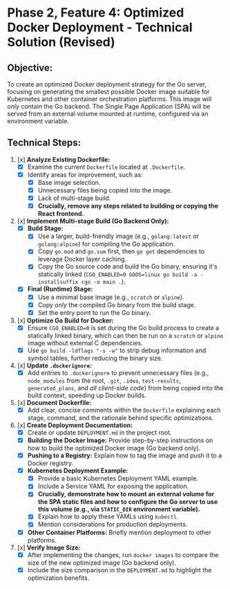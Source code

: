 # Phase 2, Feature 4: Optimized Docker Deployment - Technical Solution (Revised)

## Objective:
To create an optimized Docker deployment strategy for the Go server, focusing on generating the smallest possible Docker image suitable for Kubernetes and other container orchestration platforms. This image will *only* contain the Go backend. The Single Page Application (SPA) will be served from an external volume mounted at runtime, configured via an environment variable.

## Technical Steps:

1.  [x] **Analyze Existing Dockerfile:**
    *   [x] Examine the current `Dockerfile` located at `.Dockerfile`.
    *   [x] Identify areas for improvement, such as:
        *   [x] Base image selection.
        *   [x] Unnecessary files being copied into the image.
        *   [x] Lack of multi-stage build.
        *   [x] **Crucially, remove any steps related to building or copying the React frontend.**

2.  [x] **Implement Multi-stage Build (Go Backend Only):**
    *   [x] **Build Stage:**
        *   [x] Use a larger, build-friendly image (e.g., `golang:latest` or `golang:alpine`) for compiling the Go application.
        *   [x] Copy `go.mod` and `go.sum` first, then `go get` dependencies to leverage Docker layer caching.
        *   [x] Copy the Go source code and build the Go binary, ensuring it's statically linked (`CGO_ENABLED=0 GOOS=linux go build -a -installsuffix cgo -o main .`).
    *   [x] **Final (Runtime) Stage:**
        *   [x] Use a minimal base image (e.g., `scratch` or `alpine`).
        *   [x] Copy *only* the compiled Go binary from the build stage.
        *   [x] Set the entry point to run the Go binary.

3.  [x] **Optimize Go Build for Docker:**
    *   [x] Ensure `CGO_ENABLED=0` is set during the Go build process to create a statically linked binary, which can then be run on a `scratch` or `alpine` image without external C dependencies.
    *   [x] Use `go build -ldflags "-s -w"` to strip debug information and symbol tables, further reducing the binary size.

4.  [x] **Update `.dockerignore`:**
    *   [x] Add entries to `.dockerignore` to prevent unnecessary files (e.g., `node_modules` from the root, `.git`, `.idea`, `test-results`, `generated_plans`, and *all client-side code*) from being copied into the build context, speeding up Docker builds.

5.  [x] **Document Dockerfile:**
    *   [x] Add clear, concise comments within the `Dockerfile` explaining each stage, command, and the rationale behind specific optimizations.

6.  [x] **Create Deployment Documentation:**
    *   [x] Create or update `DEPLOYMENT.md` in the project root.
    *   [x] **Building the Docker Image:** Provide step-by-step instructions on how to build the optimized Docker image (Go backend only).
    *   [x] **Pushing to a Registry:** Explain how to tag the image and push it to a Docker registry.
    *   [x] **Kubernetes Deployment Example:**
        *   [x] Provide a basic Kubernetes Deployment YAML example.
        *   [x] Include a Service YAML for exposing the application.
        *   [x] **Crucially, demonstrate how to mount an external volume for the SPA static files and how to configure the Go server to use this volume (e.g., via `STATIC_DIR` environment variable).**
        *   [x] Explain how to apply these YAMLs using `kubectl`.
        *   [x] Mention considerations for production deployments.
    *   [x] **Other Container Platforms:** Briefly mention deployment to other platforms.

7.  [x] **Verify Image Size:**
    *   [x] After implementing the changes, run `docker images` to compare the size of the new optimized image (Go backend only).
    *   [x] Include the size comparison in the `DEPLOYMENT.md` to highlight the optimization benefits.
